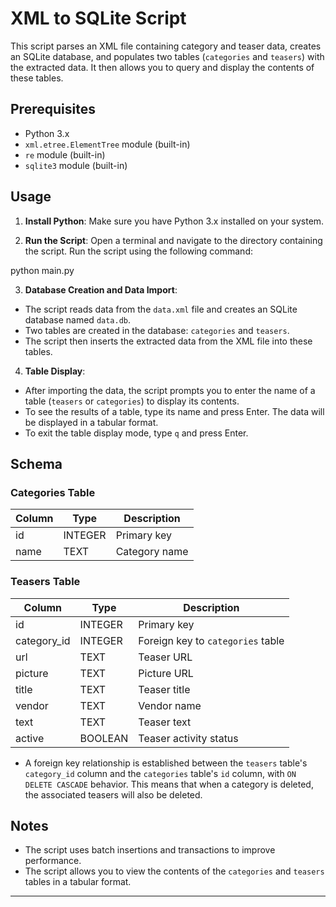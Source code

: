# XML to SQLite Script

This script parses an XML file containing category and teaser data, creates an SQLite database, and populates two tables (`categories` and `teasers`) with the extracted data. It then allows you to query and display the contents of these tables.

## Prerequisites

- Python 3.x
- `xml.etree.ElementTree` module (built-in)
- `re` module (built-in)
- `sqlite3` module (built-in)

## Usage

1. **Install Python**: Make sure you have Python 3.x installed on your system.

2. **Run the Script**: Open a terminal and navigate to the directory containing the script. Run the script using the following command:

python main.py


3. **Database Creation and Data Import**:
- The script reads data from the `data.xml` file and creates an SQLite database named `data.db`.
- Two tables are created in the database: `categories` and `teasers`.
- The script then inserts the extracted data from the XML file into these tables.

4. **Table Display**:
- After importing the data, the script prompts you to enter the name of a table (`teasers` or `categories`) to display its contents.
- To see the results of a table, type its name and press Enter. The data will be displayed in a tabular format.
- To exit the table display mode, type `q` and press Enter.

## Schema

### Categories Table

| Column     | Type  | Description      |
|------------|-------|------------------|
| id         | INTEGER | Primary key     |
| name       | TEXT  | Category name   |

### Teasers Table

| Column     | Type  | Description                     |
|------------|-------|---------------------------------|
| id         | INTEGER | Primary key                    |
| category_id | INTEGER | Foreign key to `categories` table |
| url        | TEXT  | Teaser URL                      |
| picture    | TEXT  | Picture URL                     |
| title      | TEXT  | Teaser title                    |
| vendor     | TEXT  | Vendor name                     |
| text       | TEXT  | Teaser text                     |
| active     | BOOLEAN | Teaser activity status          |

- A foreign key relationship is established between the `teasers` table's `category_id` column and the `categories` table's `id` column, with `ON DELETE CASCADE` behavior. This means that when a category is deleted, the associated teasers will also be deleted.

## Notes

- The script uses batch insertions and transactions to improve performance.
- The script allows you to view the contents of the `categories` and `teasers` tables in a tabular format.

---
